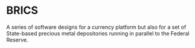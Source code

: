 # BRICS

A series of software designs for a currency platform but also for a set of State-based precious metal depositories running in parallel to the Federal Reserve.
